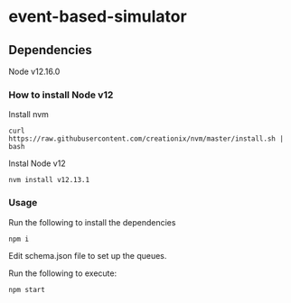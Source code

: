 # event-based-simulator

## Dependencies

Node v12.16.0

### How to install Node v12

Install nvm

`curl https://raw.githubusercontent.com/creationix/nvm/master/install.sh | bash`

Instal Node v12

`nvm install v12.13.1`


### Usage

Run the following to install the dependencies

`npm i`

Edit schema.json file to set up the queues.

Run the following to execute:

`npm start`
